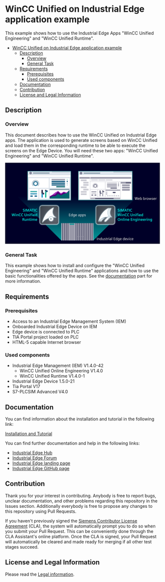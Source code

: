 # WinCC Unified on Industrial Edge application example

This example shows how to use the Industrial Edge Apps "WinCC Unified Engineering" and "WinCC Unified Runtime".

- [WinCC Unified on Industrial Edge application example](#wincc-unified-on-industrial-edge-application-example)
  - [Description](#description)
    - [Overview](#overview)
    - [General Task](#general-task)
  - [Requirements](#requirements)
    - [Prerequisites](#prerequisites)
    - [Used components](#used-components)
  - [Documentation](#documentation)
  - [Contribution](#contribution)
  - [License and Legal Information](#license-and-legal-information)

## Description
### Overview
This document describes how to use the WinCC Unified on Industrial Edge apps. The application is used to generate screens based on WinCC Unified and load them in the corresponding runtime to be able to execute the screens on the Edge Device. You will need these two apps:  "WinCC Unified Engineering" and "WinCC Unified Runtime".

![introimage](docs/graphics/introimage2.png)

### General Task
This example shows how to install and configure the "WinCC Unified Engineering" and "WinCC Unified Runtime" applications and how to use the basic functionalities offered by the apps. See the [documentation](#documentation) part for more information.

## Requirements

### Prerequisites

-	Access to an Industrial Edge Management System (IEM)
-	Onboarded Industrial Edge Device on IEM
-	Edge device is connected to PLC
-	TIA Portal project loaded on PLC
-	HTML-5 capable Internet browser

### Used components

- Industrial Edge Management (IEM) V1.4.0-42
  - WinCC Unified Online Engineering V1.4.0
  - WinCC Unified Runtime V1.4.0-1
-	Industrial Edge Device 1.5.0-21
-	Tia Portal V17
-	S7-PLCSIM Advanced V4.0

## Documentation

You can find information about the installation and tutorial in the following link:

[Installation and Tutorial](docs/installation_and_tutorial.md)

You can find further documentation and help in the following links:

* [Industrial Edge Hub](https://iehub.eu1.edge.siemens.cloud/#/documentation)
* [Industrial Edge Forum](https://www.siemens.com/industrial-edge-forum)
* [Industrial Edge landing page](https://new.siemens.com/global/en/products/automation/topic-areas/industrial-edge/simatic-edge.html)
* [Industrial Edge GitHub page](https://github.com/industrial-edge)

## Contribution

Thank you for your interest in contributing. Anybody is free to report bugs, unclear documentation, and other problems regarding this repository in the Issues section.
Additionally everybody is free to propose any changes to this repository using Pull Requests.

If you haven't previously signed the [Siemens Contributor License Agreement](https://cla-assistant.io/industrial-edge/) (CLA), the system will automatically prompt you to do so when you submit your Pull Request. This can be conveniently done through the CLA Assistant's online platform. Once the CLA is signed, your Pull Request will automatically be cleared and made ready for merging if all other test stages succeed.

## License and Legal Information

Please read the [Legal information](LICENSE.txt).
